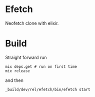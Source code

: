 # Efetch

Neofetch clone with elixir.

# Build

Straight forward run
```
mix deps.get # run on first time 
mix release
```
and then 
```
_build/dev/rel/efetch/bin/efetch start
```

